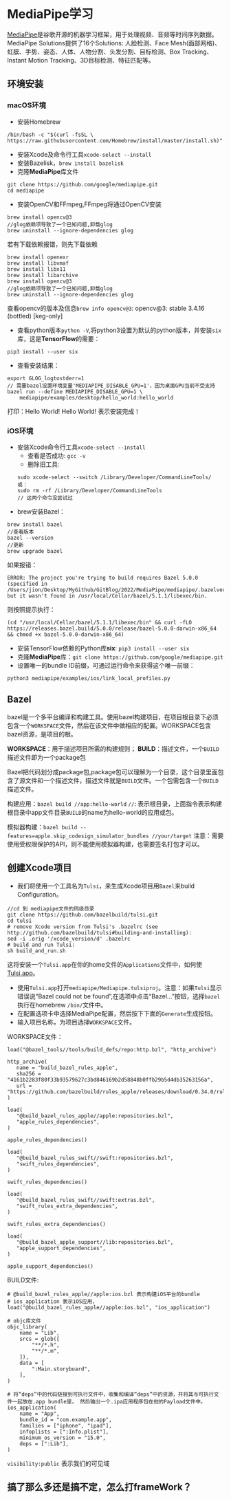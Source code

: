 # MediaPipe学习

[MediaPipe](https://google.github.io/mediapipe/getting_started/install.html#installing-on-macos)是谷歌开源的机器学习框架，用于处理视频、音频等时间序列数据。
MediaPipe Solutions提供了16个Solutions: 人脸检测、Face Mesh(面部网格)、虹膜、手势、姿态、人体、人物分割、头发分割、目标检测、Box Tracking、Instant Motion Tracking、3D目标检测、特征匹配等。


## 环境安装

### macOS环境
* 安装Homebrew
```
/bin/bash -c "$(curl -fsSL \
https://raw.githubusercontent.com/Homebrew/install/master/install.sh)"
```
* 安装Xcode及命令行工具`xcode-select --install`
* 安装Bazelisk，`brew install bazelisk`
* 克隆**MediaPipe**库文件
 ```
 git clone https://github.com/google/mediapipe.git
 cd mediapipe
 ```
* 安装OpenCV和FFmpeg,FFmpeg将通过OpenCV安装
```
brew install opencv@3
//glog依赖项导致了一个已知问题,卸载glog
brew uninstall --ignore-dependencies glog
```
若有下载依赖报错，则先下载依赖
```
brew install openexr
brew install libvmaf
brew install libx11
brew install libarchive
brew install opencv@3
//glog依赖项导致了一个已知问题,卸载glog
brew uninstall --ignore-dependencies glog
```
查看opencv的版本及信息`brew info opencv@3`:
opencv@3: stable 3.4.16 (bottled) [keg-only]

* 查看python版本`python -V`,将python3设置为默认的python版本，并安装`six`库，这是**TensorFlow**的需要：
 ```
 pip3 install --user six
 ```

* 查看安装结果：
```
export GLOG_logtostderr=1
// 需要bazel设置环境变量'MEDIAPIPE_DISABLE_GPU=1'，因为桌面GPU当前不受支持
bazel run --define MEDIAPIPE_DISABLE_GPU=1 \
    mediapipe/examples/desktop/hello_world:hello_world
```
打印：Hello World!
Hello World!
表示安装完成！

### iOS环境

* 安装Xcode命令行工具`xcode-select --install`
	* 查看是否成功: `gcc -v`
	* 删除旧工具: 
	```
	sudo xcode-select --switch /Library/Developer/CommandLineTools/
	或：
	sudo rm -rf /Library/Developer/CommandLineTools
	// 这两个命令没尝试过
	```
* brew安装Bazel：
```
brew install bazel
//查看版本
bazel --version
//更新
brew upgrade bazel
```
如果报错：
```
ERROR: The project you're trying to build requires Bazel 5.0.0 (specified in /Users/jion/Desktop/MyGithub/GitBlog/2022/MediaPipe/mediapipe/.bazelversion), but it wasn't found in /usr/local/Cellar/bazel/5.1.1/libexec/bin.
```
则按照提示执行：
```
(cd "/usr/local/Cellar/bazel/5.1.1/libexec/bin" && curl -fLO https://releases.bazel.build/5.0.0/release/bazel-5.0.0-darwin-x86_64 && chmod +x bazel-5.0.0-darwin-x86_64)
```

* 安装TensorFlow依赖的Python库**six**: `pip3 install --user six`
* 克隆**MediaPipe**库：`git clone https://github.com/google/mediapipe.git`
* 设置唯一的bundle ID前缀，可通过运行命令来获得这个唯一前缀：
```
python3 mediapipe/examples/ios/link_local_profiles.py
```

## Bazel
bazel是一个多平台编译和构建工具。使用bazel构建项目，在项目根目录下必须包含一个`WORKSPACE`文件，然后在该文件中做相应的配置。WORKSPACE包含bazel资源，是项目的根。

**WORKSPACE**：用于描述项目所需的构建规则；
**BUILD**：描述文件，一个`BUILD`描述文件即为一个package包

Bazel把代码划分成package包,package包可以理解为一个目录，这个目录里面包含了源文件和一个描述文件，描述文件就是`BUILD`文件。一个包需包含一个`BUILD`描述文件。

构建应用：`bazel build //app:hello-world`
`//`: 表示根目录，上面指令表示构建根目录中app文件目录`BUILD`的name为hello-world的应用或包。

模拟器构建：`bazel build --features=apple.skip_codesign_simulator_bundles //your/target`
注意：需要使用受权限保护的API，则不能使用模拟器构建，也需要签名打包才可以。

## 创建Xcode项目

* 我们将使用一个工具名为`Tulsi`，来生成Xcode项目用`Bazel`来build Configuration。
```
//cd 到 mediapipe文件的同级目录
git clone https://github.com/bazelbuild/tulsi.git
cd tulsi
# remove Xcode version from Tulsi's .bazelrc (see http://github.com/bazelbuild/tulsi#building-and-installing):
sed -i .orig '/xcode_version/d' .bazelrc
# build and run Tulsi:
sh build_and_run.sh
```
这将安装一个`Tulsi.app`在你的home文件的`Applications`文件中，如何使[Tulsi.app](https://tulsi.bazel.build/docs/gettingstarted.html)。

* 使用`Tulsi.app`打开`mediapipe/Mediapipe.tulsiproj`。注意：如果`Tulsi`显示错误说“Bazel could not be found”,在选项中点击“Bazel…”按钮，选择`bazel`执行在homebrew `/bin/`文件中。
* 在配置选项卡中选择MediaPipe配置，然后按下下面的`Generate`生成按钮。
* 输入项目名称，为项目选择`WORKSPACE`文件。
 
 WORKSPACE文件：
 
 ```
 load("@bazel_tools//tools/build_defs/repo:http.bzl", "http_archive")

http_archive(
    name = "build_bazel_rules_apple",
    sha256 = "4161b2283f80f33b93579627c3bd846169b2d58848b0ffb29b5d4db35263156a",
    url = "https://github.com/bazelbuild/rules_apple/releases/download/0.34.0/rules_apple.0.34.0.tar.gz",
)

load(
    "@build_bazel_rules_apple//apple:repositories.bzl",
    "apple_rules_dependencies",
)

apple_rules_dependencies()

load(
    "@build_bazel_rules_swift//swift:repositories.bzl",
    "swift_rules_dependencies",
)

swift_rules_dependencies()

load(
    "@build_bazel_rules_swift//swift:extras.bzl",
    "swift_rules_extra_dependencies",
)

swift_rules_extra_dependencies()

load(
    "@build_bazel_apple_support//lib:repositories.bzl",
    "apple_support_dependencies",
)

apple_support_dependencies()
 ```

BUILD文件:

```
# @build_bazel_rules_apple//apple:ios.bzl 表示构建iOS平台的bundle
# ios_application 表示iOS应用，
load("@build_bazel_rules_apple//apple:ios.bzl", "ios_application")

# objc库文件
objc_library(
    name = "Lib",
    srcs = glob([
        "**/*.h",
        "**/*.m",
    ]),
    data = [
        ":Main.storyboard",
    ],
)

# 将“deps”中的代码链接到可执行文件中，收集和编译“deps”中的资源，并将其与可执行文件一起放在.app bundle里， 然后输出一个.ipa应用程序包在他的Payload文件中。
ios_application(
    name = "App",
    bundle_id = "com.example.app",
    families = ["iphone", "ipad"],
    infoplists = [":Info.plist"],
    minimum_os_version = "15.0",
    deps = [":Lib"],
)
```
`visibility:public` 表示我们的可见域


## 搞了那么多还是搞不定，怎么打frameWork？

